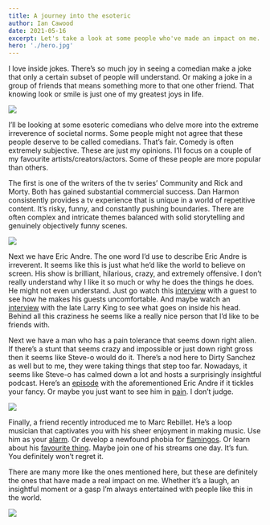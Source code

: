 ```yaml
---
title: A journey into the esoteric
author: Ian Cawood
date: 2021-05-16
excerpt: Let's take a look at some people who've made an impact on me.
hero: './hero.jpg'
---
```


I love inside jokes. There’s so much joy in seeing a comedian make a joke that only a certain subset of people will understand. Or making a joke in a group of friends that means something more to that one other friend. That knowing look or smile is just one of my greatest joys in life.

![](https://media.giphy.com/media/jfRGnN954yU7u/giphy.gif)

I’ll be looking at some esoteric comedians who delve more into the extreme irreverence of societal norms. Some people might not agree that these people deserve to be called comedians. That’s fair. Comedy is often extremely subjective. These are just my opinions. I’ll focus on a couple of my favourite artists/creators/actors. Some of these people are more popular than others.

The first is one of the writers of the tv series’ Community and Rick and Morty. Both has gained substantial commercial success. Dan Harmon consistently provides a tv experience that is unique in a world of repetitive content. It’s risky, funny, and constantly pushing boundaries. There are often complex and intricate themes balanced with solid storytelling and genuinely objectively funny scenes.

![](https://media.giphy.com/media/NCjISbEPFxm48/giphy.gif)

Next we have Eric Andre. The one word I’d use to describe Eric Andre is irreverent. It seems like this is just what he’d like the world to believe on screen. His show is brilliant, hilarious, crazy, and extremely offensive. I don’t really understand why I like it so much or why he does the things he does. He might not even understand. Just go watch this [interview](https://www.youtube.com/watch?v=5TpDf3me45g) with a guest to see how he makes his guests uncomfortable. And maybe watch an [interview](https://www.youtube.com/watch?v=7XR4Ml8FijM) with the late Larry King to see what goes on inside his head. Behind all this craziness he seems like a really nice person that I’d like to be friends with.

Next we have a man who has a pain tolerance that seems down right alien. If there’s a stunt that seems crazy and impossible or just down right gross then it seems like Steve-o would do it. There’s a nod here to Dirty Sanchez as well but to me, they were taking things that step too far. Nowadays, it seems like Steve-o has calmed down a lot and hosts a surprisingly insightful podcast. Here’s an [episode](https://www.youtube.com/watch?v=m7HZkGEQLro) with the aforementioned Eric Andre if it tickles your fancy. Or maybe you just want to see him in [pain](https://www.youtube.com/watch?v=0yEPXMng9HQ). I don’t judge.

![](https://media.giphy.com/media/3oXUUttK9Sgg0/giphy.gif)

Finally, a friend recently introduced me to Marc Rebillet. He’s a loop musician that captivates you with his sheer enjoyment in making music. Use him as your [alarm](https://www.youtube.com/watch?v=enYdAxVcNZA). Or develop a newfound phobia for [flamingos](https://www.youtube.com/watch?v=6hJv5yBLe9c). Or learn about his [favourite thing](https://www.youtube.com/watch?v=UuMX8Kf3Wyw). Maybe join one of his streams one day. It’s fun. You definitely won’t regret it.

There are many more like the ones mentioned here, but these are definitely the ones that have made a real impact on me. Whether it’s a laugh, an insightful moment or a gasp I’m always entertained with people like this in the world.

![](https://media.giphy.com/media/hrnYspWWhsIyA/giphy.gif)